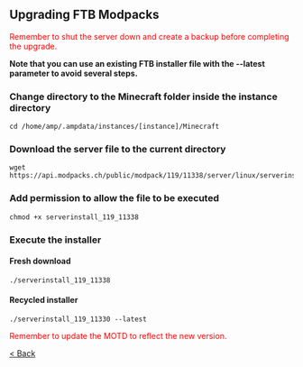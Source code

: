 ## Upgrading FTB Modpacks

<span style="color:red">Remember to shut the server down and create a backup before completing the upgrade.</span>

**Note that you can use an existing FTB installer file with the --latest parameter to avoid several steps.**

### Change directory to the Minecraft folder inside the instance directory
    cd /home/amp/.ampdata/instances/[instance]/Minecraft

### Download the server file to the current directory
    wget https://api.modpacks.ch/public/modpack/119/11338/server/linux/serverinstall_119_11338

### Add permission to allow the file to be executed
    chmod +x serverinstall_119_11338

### Execute the installer

#### Fresh download
    ./serverinstall_119_11338

#### Recycled installer
    ./serverinstall_119_11330 --latest

<span style="color:red">Remember to update the MOTD to reflect the new version.</span>

[< Back](index.md)
